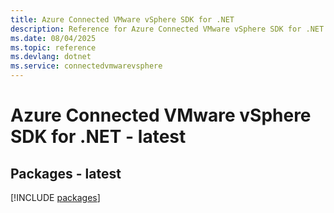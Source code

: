 ```yaml
---
title: Azure Connected VMware vSphere SDK for .NET
description: Reference for Azure Connected VMware vSphere SDK for .NET
ms.date: 08/04/2025
ms.topic: reference
ms.devlang: dotnet
ms.service: connectedvmwarevsphere
---
```

# Azure Connected VMware vSphere SDK for .NET - latest
## Packages - latest
[!INCLUDE [packages](connected-vmware-vsphere-index.md)]